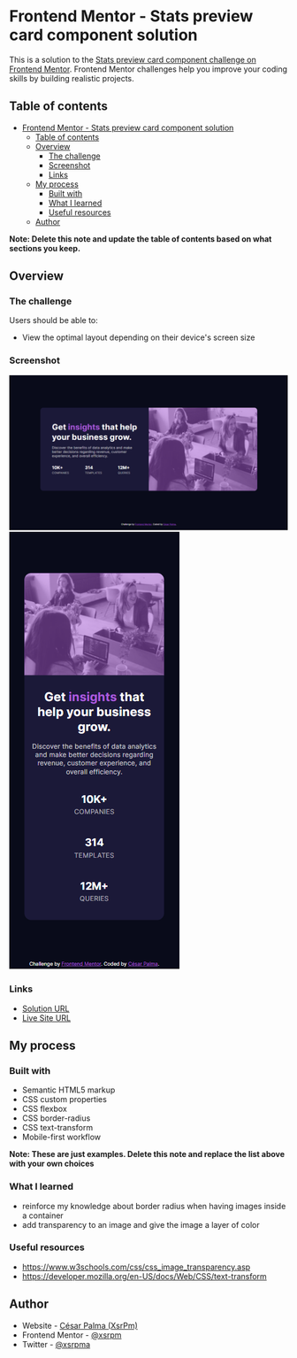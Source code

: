 # Frontend Mentor - Stats preview card component solution

This is a solution to the [Stats preview card component challenge on Frontend Mentor](https://www.frontendmentor.io/challenges/stats-preview-card-component-8JqbgoU62). Frontend Mentor challenges help you improve your coding skills by building realistic projects.

## Table of contents

- [Frontend Mentor - Stats preview card component solution](#frontend-mentor---stats-preview-card-component-solution)
  - [Table of contents](#table-of-contents)
  - [Overview](#overview)
    - [The challenge](#the-challenge)
    - [Screenshot](#screenshot)
    - [Links](#links)
  - [My process](#my-process)
    - [Built with](#built-with)
    - [What I learned](#what-i-learned)
    - [Useful resources](#useful-resources)
  - [Author](#author)

**Note: Delete this note and update the table of contents based on what sections you keep.**

## Overview

### The challenge

Users should be able to:

- View the optimal layout depending on their device's screen size

### Screenshot

![Desktop image](./desktop.png)
![Mobile image](./mobile.png)

### Links

- [Solution URL](https://github.com/xsrpm/standard-web-projects/tree/master/css/stats-preview-card-component)
- [Live Site URL](https://xsrpm.github.io/standard-web-projects/css/stats-preview-card-component/)

## My process

### Built with

- Semantic HTML5 markup
- CSS custom properties
- CSS flexbox
- CSS border-radius
- CSS text-transform
- Mobile-first workflow

**Note: These are just examples. Delete this note and replace the list above with your own choices**

### What I learned

- reinforce my knowledge about border radius when having images inside a container
- add transparency to an image and give the image a layer of color

### Useful resources

- https://www.w3schools.com/css/css_image_transparency.asp
- https://developer.mozilla.org/en-US/docs/Web/CSS/text-transform

## Author

- Website - [César Palma (XsrPm)](https://xsrpm.github.io)
- Frontend Mentor - [@xsrpm](https://www.frontendmentor.io/profile/xsrpm)
- Twitter - [@xsrpma](https://www.twitter.com/xsrpma)
